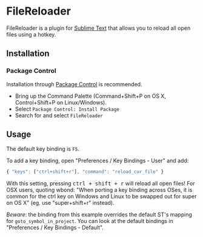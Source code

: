 # FileReloader

FileReloader is a plugin for [Sublime Text](https://www.sublimetext.com/) that allows you to reload all open files using a hotkey.

## Installation

### Package Control

Installation through [Package Control](https://packagecontrol.io/installation) is recommended.

* Bring up the Command Palette (Command+Shift+P on OS X, Control+Shift+P on Linux/Windows).
* Select `Package Control: Install Package`
* Search for and select `FileReloader`

## Usage

The default key binding is `F5`.

To add a key binding, open "Preferences / Key Bindings - User" and add:

``` js
{ "keys": ["ctrl+shift+r"], "command": "reload_cur_file" }
```

With this setting, pressing <kbd>ctrl + shift + r</kbd> will reload all open files! For OSX users, quoting wbond:
"When porting a key binding across OSes, it is common for the ctrl key on
Windows and Linux to be swapped out for super on OS X"
(eg. use "super+shift+r" instead).

*Beware*: the binding from this example overrides the default ST's mapping
for `goto_symbol_in_project`. You can look at the default bindings in
"Preferences / Key Bindings - Default".
